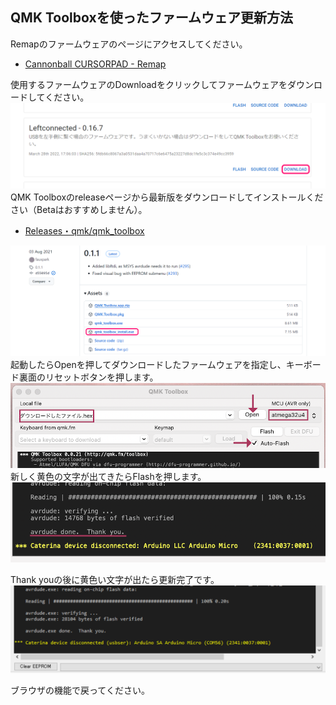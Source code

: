 ## QMK Toolboxを使ったファームウェア更新方法
Remapのファームウェアのページにアクセスしてください。  
- [Cannonball CURSORPAD - Remap ](https://remap-keys.app/catalog/OkZxVBzfCSGxdg48cNL2/firmware)

使用するファームウェアのDownloadをクリックしてファームウェアをダウンロードしてください。  
![](img/Download.png)   
QMK Toolboxのreleaseページから最新版をダウンロードしてインストールください（Betaはおすすめしません）。  
- [Releases・qmk/qmk_toolbox](https://github.com/qmk/qmk_toolbox/releases)

![](img/release.png)  
起動したらOpenを押してダウンロードしたファームウェアを指定し、キーボード裏面のリセットボタンを押します。  
![](img/qmktoolbox1.png)   
新しく黄色の文字が出てきたらFlashを押します。  
![](img/qmktoolbox2.png)  

Thank youの後に黄色い文字が出たら更新完了です。  
![](img/qmktoolbox3.png)   

ブラウザの機能で戻ってください。  
